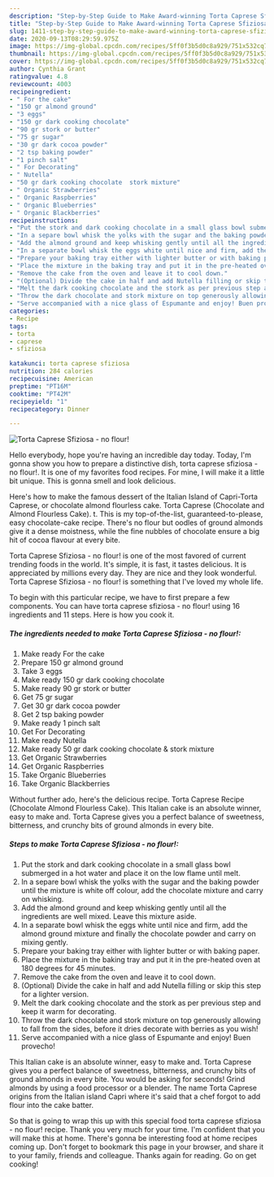 ```yaml
---
description: "Step-by-Step Guide to Make Award-winning Torta Caprese Sfiziosa - no flour!"
title: "Step-by-Step Guide to Make Award-winning Torta Caprese Sfiziosa - no flour!"
slug: 1411-step-by-step-guide-to-make-award-winning-torta-caprese-sfiziosa-no-flour
date: 2020-09-13T08:29:59.975Z
image: https://img-global.cpcdn.com/recipes/5ff0f3b5d0c8a929/751x532cq70/torta-caprese-sfiziosa-no-flour-recipe-main-photo.jpg
thumbnail: https://img-global.cpcdn.com/recipes/5ff0f3b5d0c8a929/751x532cq70/torta-caprese-sfiziosa-no-flour-recipe-main-photo.jpg
cover: https://img-global.cpcdn.com/recipes/5ff0f3b5d0c8a929/751x532cq70/torta-caprese-sfiziosa-no-flour-recipe-main-photo.jpg
author: Cynthia Grant
ratingvalue: 4.8
reviewcount: 4003
recipeingredient:
- " For the cake"
- "150 gr almond ground"
- "3 eggs"
- "150 gr dark cooking chocolate"
- "90 gr stork or butter"
- "75 gr sugar"
- "30 gr dark cocoa powder"
- "2 tsp baking powder"
- "1 pinch salt"
- " For Decorating"
- " Nutella"
- "50 gr dark cooking chocolate  stork mixture"
- " Organic Strawberries"
- " Organic Raspberries"
- " Organic Blueberries"
- " Organic Blackberries"
recipeinstructions:
- "Put the stork and dark cooking chocolate in a small glass bowl submerged in a hot water and place it on the low flame until melt."
- "In a separe bowl whisk the yolks with the sugar and the baking powder until the mixture is white off colour, add the chocolate mixture and carry on whisking."
- "Add the almond ground and keep whisking gently until all the ingredients are well mixed. Leave this mixture aside."
- "In a separate bowl whisk the eggs white until nice and firm, add the almond ground mixture and finally the chocolate powder and carry on mixing gently."
- "Prepare your baking tray either with lighter butter or with baking paper."
- "Place the mixture in the baking tray and put it in the pre-heated oven at 180 degrees for 45 minutes."
- "Remove the cake from the oven and leave it to cool down."
- "(Optional) Divide the cake in half and add Nutella filling or skip this step for a lighter version."
- "Melt the dark cooking chocolate and the stork as per previous step and keep it warm for decorating."
- "Throw the dark chocolate and stork mixture on top generously allowing to fall from the sides, before it dries decorate with berries as you wish!"
- "Serve accompanied with a nice glass of Espumante and enjoy! Buen provecho!"
categories:
- Recipe
tags:
- torta
- caprese
- sfiziosa

katakunci: torta caprese sfiziosa 
nutrition: 284 calories
recipecuisine: American
preptime: "PT16M"
cooktime: "PT42M"
recipeyield: "1"
recipecategory: Dinner

---
```



![Torta Caprese Sfiziosa - no flour!](https://img-global.cpcdn.com/recipes/5ff0f3b5d0c8a929/751x532cq70/torta-caprese-sfiziosa-no-flour-recipe-main-photo.jpg)

Hello everybody, hope you're having an incredible day today. Today, I'm gonna show you how to prepare a distinctive dish, torta caprese sfiziosa - no flour!. It is one of my favorites food recipes. For mine, I will make it a little bit unique. This is gonna smell and look delicious.

Here&#39;s how to make the famous dessert of the Italian Island of Capri-Torta Caprese, or chocolate almond flourless cake. Torta Caprese (Chocolate and Almond Flourless Cake). t. This is my top-of-the-list, guaranteed-to-please, easy chocolate-cake recipe. There&#39;s no flour but oodles of ground almonds give it a dense moistness, while the fine nubbles of chocolate ensure a big hit of cocoa flavour at every bite.

Torta Caprese Sfiziosa - no flour! is one of the most favored of current trending foods in the world. It's simple, it is fast, it tastes delicious. It is appreciated by millions every day. They are nice and they look wonderful. Torta Caprese Sfiziosa - no flour! is something that I've loved my whole life.


To begin with this particular recipe, we have to first prepare a few components. You can have torta caprese sfiziosa - no flour! using 16 ingredients and 11 steps. Here is how you cook it.

<!--inarticleads1-->

##### The ingredients needed to make Torta Caprese Sfiziosa - no flour!:

1. Make ready  For the cake
1. Prepare 150 gr almond ground
1. Take 3 eggs
1. Make ready 150 gr dark cooking chocolate
1. Make ready 90 gr stork or butter
1. Get 75 gr sugar
1. Get 30 gr dark cocoa powder
1. Get 2 tsp baking powder
1. Make ready 1 pinch salt
1. Get  For Decorating
1. Make ready  Nutella
1. Make ready 50 gr dark cooking chocolate &amp; stork mixture
1. Get  Organic Strawberries
1. Get  Organic Raspberries
1. Take  Organic Blueberries
1. Take  Organic Blackberries


Without further ado, here&#39;s the delicious recipe. Torta Caprese Recipe (Chocolate Almond Flourless Cake). This Italian cake is an absolute winner, easy to make and. Torta Caprese gives you a perfect balance of sweetness, bitterness, and crunchy bits of ground almonds in every bite. 

<!--inarticleads2-->

##### Steps to make Torta Caprese Sfiziosa - no flour!:

1. Put the stork and dark cooking chocolate in a small glass bowl submerged in a hot water and place it on the low flame until melt.
1. In a separe bowl whisk the yolks with the sugar and the baking powder until the mixture is white off colour, add the chocolate mixture and carry on whisking.
1. Add the almond ground and keep whisking gently until all the ingredients are well mixed. Leave this mixture aside.
1. In a separate bowl whisk the eggs white until nice and firm, add the almond ground mixture and finally the chocolate powder and carry on mixing gently.
1. Prepare your baking tray either with lighter butter or with baking paper.
1. Place the mixture in the baking tray and put it in the pre-heated oven at 180 degrees for 45 minutes.
1. Remove the cake from the oven and leave it to cool down.
1. (Optional) Divide the cake in half and add Nutella filling or skip this step for a lighter version.
1. Melt the dark cooking chocolate and the stork as per previous step and keep it warm for decorating.
1. Throw the dark chocolate and stork mixture on top generously allowing to fall from the sides, before it dries decorate with berries as you wish!
1. Serve accompanied with a nice glass of Espumante and enjoy! Buen provecho!


This Italian cake is an absolute winner, easy to make and. Torta Caprese gives you a perfect balance of sweetness, bitterness, and crunchy bits of ground almonds in every bite. You would be asking for seconds! Grind almonds by using a food processor or a blender. The name Torta Caprese origins from the Italian island Capri where it&#39;s said that a chef forgot to add flour into the cake batter. 

So that is going to wrap this up with this special food torta caprese sfiziosa - no flour! recipe. Thank you very much for your time. I'm confident that you will make this at home. There's gonna be interesting food at home recipes coming up. Don't forget to bookmark this page in your browser, and share it to your family, friends and colleague. Thanks again for reading. Go on get cooking!
